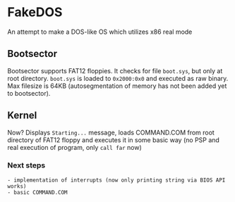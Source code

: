 # FakeDOS
An attempt to make a DOS-like OS which utilizes x86 real mode

## Bootsector
Bootsector supports FAT12 floppies. It checks for file `boot.sys`, but only at root directory.
`boot.sys` is loaded to `0x2000:0x0` and executed as raw binary. Max filesize is 64KB (autosegmentation of
memory has not been added yet to bootsector).

## Kernel
Now? Displays `Starting...` message, loads COMMAND.COM from root directory of FAT12 floppy and executes it
in some basic way (no PSP and real execution of program, only `call far` now)

### Next steps
```
- implementation of interrupts (now only printing string via BIOS API works)
- basic COMMAND.COM
```
